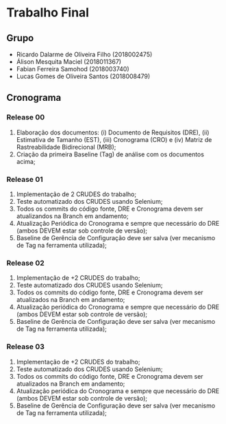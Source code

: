 # **Trabalho Final**

## Grupo
* Ricardo Dalarme de Oliveira Filho (2018002475)
* Álison Mesquita Maciel (2018011367)
* Fabian Ferreira Samohod (2018003740)
* Lucas Gomes de Oliveira Santos (2018008479)

## Cronograma

### Release 00

1. Elaboração dos documentos: (i) Documento de Requisitos (DRE), (ii) Estimativa de Tamanho (EST), (iii) Cronograma (CRO) e (iv) Matriz de Rastreabilidade Bidirecional (MRB);
2. Criação da primeira Baseline (Tag) de análise com os documentos acima;

### Release 01

1. Implementação de 2 CRUDES do trabalho;
2. Teste automatizado dos CRUDES usando Selenium;
3. Todos os commits do código fonte, DRE e Cronograma devem ser atualizandos na Branch em andamento;
4. Atualização Periódica do Cronograma e sempre que necessário do DRE (ambos DEVEM estar sob controle de versão);
5. Baseline de Gerência de Configuração deve ser salva (ver mecanismo de Tag na ferramenta utilizada);

### Release 02

1. Implementação de +2 CRUDES do trabalho;
2. Teste automatizado dos CRUDES usando Selenium;
3. Todos os commits do código fonte, DRE e Cronograma devem ser atualizados na Branch em andamento;
4. Atualização periódica do Cronograma e sempre que necessário do DRE (ambos DEVEM estar sob controle de versão);
5. Baseline de Gerência de Configuração deve ser salva (ver mecanismo de Tag na ferramenta utilizada);

### Release 03

1. Implementação de +2 CRUDES do trabalho;
2. Teste automatizado dos CRUDES usando Selenium;
3. Todos os commits do código fonte, DRE e Cronograma devem ser atualizados na Branch em andamento;
4. Atualização periódica do Cronograma e sempre que necessário do DRE (ambos DEVEM estar sob controle de versão);
5. Baseline de Gerência de Configuração deve ser salva (ver mecanismo de Tag na ferramenta utilizada);
